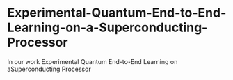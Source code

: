 # Experimental-Quantum-End-to-End-Learning-on-a-Superconducting-Processor

In our work Experimental Quantum End-to-End Learning on aSuperconducting Processor
